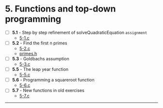 # 5. Functions and top-down programming
- [ ] **5.1** - Step by step refinement of solveQuadraticEquation `assignment`
    - [5-1.c](../assignments/5-1.c)
- [ ] **5.2** - Find the first n primes
    - [5-2.c](./5-2.c)
    - [primes.h](./prime.h)
- [ ] **5.3** - Goldbachs assumption
    - [5-3.c](./5-3.c)
- [ ] **5.5** - The leap year function
    - [5-5.c](./5-5.c)
- [ ] **5.6** - Programming a squareroot function
    - [5-6.c](./5-6.c)
- [ ] **5.7** - New functions in old exercises
    - [5-7.c](./5-7.c)
---
